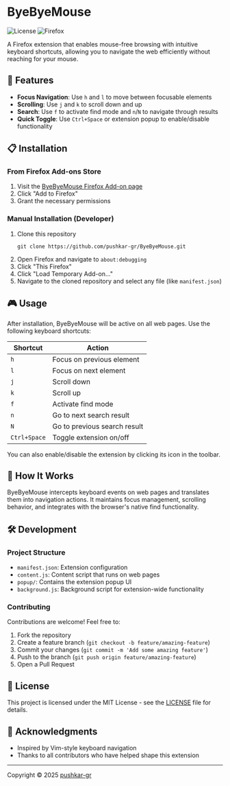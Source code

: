 # ByeByeMouse

![License](https://img.shields.io/badge/License-MIT-green.svg)
![Firefox](https://img.shields.io/badge/Firefox-Compatible-FF7139)

A Firefox extension that enables mouse-free browsing with intuitive keyboard shortcuts, allowing you to navigate the web efficiently without reaching for your mouse.

## 🚀 Features

- **Focus Navigation**: Use `h` and `l` to move between focusable elements
- **Scrolling**: Use `j` and `k` to scroll down and up
- **Search**: Use `f` to activate find mode and `n`/`N` to navigate through results
- **Quick Toggle**: Use `Ctrl+Space` or extension popup to enable/disable functionality

## 📋 Installation

### From Firefox Add-ons Store
1. Visit the [ByeByeMouse Firefox Add-on page](https://addons.mozilla.org/en-US/firefox/addon/bye-bye-mouse/)
2. Click "Add to Firefox"
3. Grant the necessary permissions

### Manual Installation (Developer)
1. Clone this repository
   ```
   git clone https://github.com/pushkar-gr/ByeByeMouse.git
   ```
2. Open Firefox and navigate to `about:debugging`
3. Click "This Firefox"
4. Click "Load Temporary Add-on..."
5. Navigate to the cloned repository and select any file (like `manifest.json`)

## 🎮 Usage

After installation, ByeByeMouse will be active on all web pages. Use the following keyboard shortcuts:

| Shortcut | Action |
|----------|--------|
| `h` | Focus on previous element |
| `l` | Focus on next element |
| `j` | Scroll down |
| `k` | Scroll up |
| `f` | Activate find mode |
| `n` | Go to next search result |
| `N` | Go to previous search result |
| `Ctrl+Space` | Toggle extension on/off |

You can also enable/disable the extension by clicking its icon in the toolbar.

## 🧩 How It Works

ByeByeMouse intercepts keyboard events on web pages and translates them into navigation actions. It maintains focus management, scrolling behavior, and integrates with the browser's native find functionality.

## 🛠️ Development

### Project Structure

- `manifest.json`: Extension configuration
- `content.js`: Content script that runs on web pages
- `popup/`: Contains the extension popup UI
- `background.js`: Background script for extension-wide functionality

### Contributing

Contributions are welcome! Feel free to:

1. Fork the repository
2. Create a feature branch (`git checkout -b feature/amazing-feature`)
3. Commit your changes (`git commit -m 'Add some amazing feature'`)
4. Push to the branch (`git push origin feature/amazing-feature`)
5. Open a Pull Request

## 📜 License

This project is licensed under the MIT License - see the [LICENSE](LICENSE) file for details.

## 👏 Acknowledgments

- Inspired by Vim-style keyboard navigation
- Thanks to all contributors who have helped shape this extension

---

Copyright © 2025 [pushkar-gr](https://github.com/pushkar-gr)
